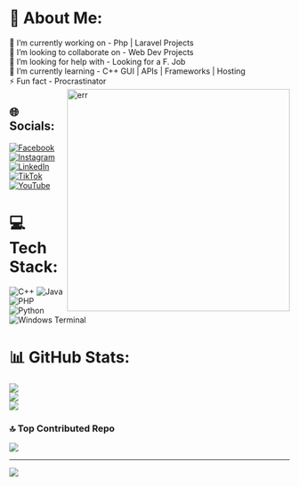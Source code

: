 # 💫 About Me:
🔭 I’m currently working on - Php | Laravel Projects<br>👯 I’m looking to collaborate on - Web Dev Projects<br>🤝 I’m looking for help with - Looking for a F. Job<br>🌱 I’m currently learning - C++ GUI | APIs | Frameworks | Hosting<br>⚡ Fun fact - Procrastinator
<img align="right" alt="err" width="400" src="https://i.pinimg.com/originals/d9/03/0a/d9030a5696d2507a1dfb38a686ac93c2.jpg"/>


## 🌐 Socials:
[![Facebook](https://img.shields.io/badge/Facebook-%231877F2.svg?logo=Facebook&logoColor=white)](https://facebook.com/https://www.facebook.com/https://www.facebook.com/arvin.milan.71) [![Instagram](https://img.shields.io/badge/Instagram-%23E4405F.svg?logo=Instagram&logoColor=white)](https://instagram.com/https://www.instagram.com/https://www.instagram.com/vinxx.y/) [![LinkedIn](https://img.shields.io/badge/LinkedIn-%230077B5.svg?logo=linkedin&logoColor=white)](https://linkedin.com/in/https://www.linkedin.com/in/https://www.linkedin.com/in/vin-milan-55288027a/) [![TikTok](https://img.shields.io/badge/TikTok-%23000000.svg?logo=TikTok&logoColor=white)](https://tiktok.com/@https://www.tiktok.com/@vinxxz.y?lang=en) [![YouTube](https://img.shields.io/badge/YouTube-%23FF0000.svg?logo=YouTube&logoColor=white)](https://youtube.com/@https://www.youtube.com/@https:/www.youtube.com/@vincii22) 

# 💻 Tech Stack:
![C++](https://img.shields.io/badge/c++-%2300599C.svg?style=plastic&logo=c%2B%2B&logoColor=white) ![Java](https://img.shields.io/badge/java-%23ED8B00.svg?style=plastic&logo=openjdk&logoColor=white) ![PHP](https://img.shields.io/badge/php-%23777BB4.svg?style=plastic&logo=php&logoColor=white) ![Python](https://img.shields.io/badge/python-3670A0?style=plastic&logo=python&logoColor=ffdd54) ![Windows Terminal](https://img.shields.io/badge/Windows%20Terminal-%234D4D4D.svg?style=plastic&logo=windows-terminal&logoColor=white)
# 📊 GitHub Stats:
![](https://github-readme-stats.vercel.app/api?username=Vincii22&theme=neon&hide_border=false&include_all_commits=true&count_private=true)<br/>
![](https://github-readme-streak-stats.herokuapp.com/?user=Vincii22&theme=neon&hide_border=false)<br/>
![](https://github-readme-stats.vercel.app/api/top-langs/?username=Vincii22&theme=neon&hide_border=false&include_all_commits=true&count_private=true&layout=compact)

### 🔝 Top Contributed Repo
![](https://github-contributor-stats.vercel.app/api?username=Vincii22&limit=5&theme=radical&combine_all_yearly_contributions=true)

---
[![](https://visitcount.itsvg.in/api?id=Vincii22&icon=10&color=12)](https://visitcount.itsvg.in)

<!-- Proudly created with GPRM ( https://gprm.itsvg.in ) -->
